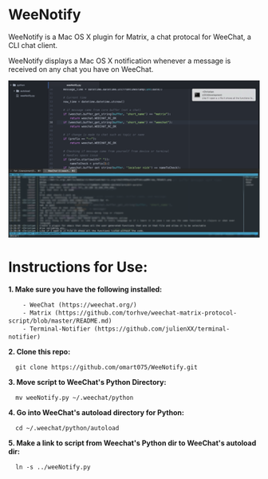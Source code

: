 # WeeNotify
WeeNotify is a Mac OS X plugin for Matrix, a chat protocal for WeeChat, a CLI chat client. 

WeeNotify displays a Mac OS X notification whenever a message is received on any chat you have on WeeChat.

![Alt text](/weeNotifyPic.png?raw=true "Script in Action")

# Instructions for Use:
  **1. Make sure you have the following installed:**
  ```
      - WeeChat (https://weechat.org/)
      - Matrix (https://github.com/torhve/weechat-matrix-protocol-script/blob/master/README.md) 
      - Terminal-Notifier (https://github.com/julienXX/terminal-notifier)
  ```   
  **2. Clone this repo:**
  ```     
    git clone https://github.com/omart075/WeeNotify.git    
  ``` 
  **3. Move script to WeeChat's Python Directory:**
  ```
    mv weeNotify.py ~/.weechat/python
  ```  
  **4. Go into WeeChat's autoload directory for Python:**
  ```
    cd ~/.weechat/python/autoload
  ```  
  **5. Make a link to script from Weechat's Python dir to WeeChat's autoload dir:**
  ```
    ln -s ../weeNotify.py
  ```
